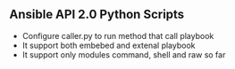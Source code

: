## Ansible API 2.0 Python Scripts

- Configure caller.py to run method that call playbook
- It support both embebed and extenal playbook
- It support only modules command, shell and raw so far

